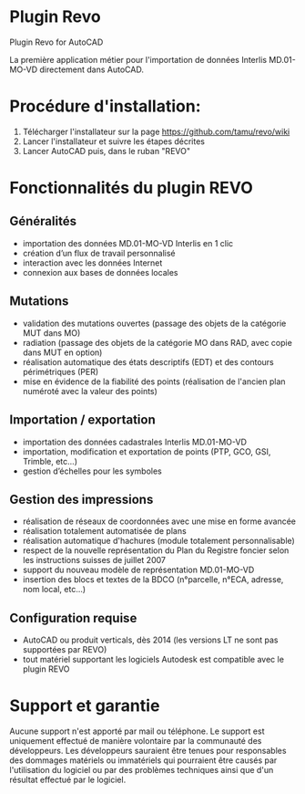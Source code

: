 # Plugin Revo
Plugin Revo for AutoCAD

La première application métier pour l'importation de données Interlis MD.01-MO-VD directement dans AutoCAD.

# Procédure d'installation:
1. Télécharger l'installateur sur la page https://github.com/tamu/revo/wiki
2. Lancer l'installateur et suivre les étapes décrites
3. Lancer AutoCAD puis, dans le ruban "REVO"

# Fonctionnalités du plugin REVO
## Généralités
- importation des données MD.01-MO-VD Interlis en 1 clic
- création d’un flux de travail personnalisé
- interaction avec les données Internet
- connexion aux bases de données locales

## Mutations
- validation des mutations ouvertes (passage des objets de la catégorie MUT dans MO)
- radiation (passage des objets de la catégorie MO dans RAD, avec copie dans MUT en option)
- réalisation automatique des états descriptifs (EDT) et des contours périmétriques (PER)
- mise en évidence de la fiabilité des points (réalisation de l'ancien plan numéroté avec la valeur des points)
## Importation / exportation
- importation des données cadastrales Interlis MD.01-MO-VD
- importation, modification et exportation de points (PTP, GCO, GSI, Trimble, etc...)
- gestion d’échelles pour les symboles

## Gestion des impressions
- réalisation de réseaux de coordonnées avec une mise en forme avancée
- réalisation totalement automatisée de plans
- réalisation automatique d'hachures (module totalement personnalisable)
- respect de la nouvelle représentation du Plan du Registre foncier selon les instructions suisses de juillet 2007
- support du nouveau modèle de représentation MD.01-MO-VD
- insertion des blocs et textes de la BDCO (n°parcelle, n°ECA, adresse, nom local, etc...)

## Configuration requise
- AutoCAD ou produit verticals, dès 2014 (les versions LT ne sont pas supportées par REVO)
- tout matériel supportant les logiciels Autodesk est compatible avec le plugin REVO

# Support et garantie
Aucune support n'est apporté par mail ou téléphone. Le support est uniquement effectué de manière volontaire par la communauté des développeurs. Les développeurs sauraient être tenues pour responsables des dommages matériels ou immatériels qui pourraient être causés par l'utilisation du logiciel ou par des problèmes techniques ainsi que d'un résultat effectué par le logiciel.

